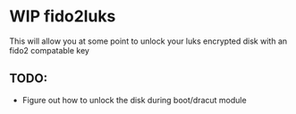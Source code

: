 # WIP fido2luks

This will allow you at some point to unlock your luks encrypted disk with an fido2 compatable key

## TODO:
 - Figure out how to unlock the disk during boot/dracut module
